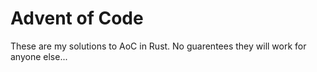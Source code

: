 # Advent of Code

These are my solutions to AoC in Rust. No guarentees they will work for anyone else...
